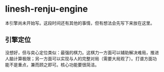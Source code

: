 # linesh-renju-engine

本引擎尚未开始写。这段时间还有其他的事情，但有想法会先写下来放在这里。

## 引擎定位

没想好，但与奕心定位类似：最强的棋力。这棋力一方面可以辅助解决难局，推进人脑计算极限；另一方面可以实现与人的完整对局（需要大局观了）。打谱方面功能不是重点，兼而顾之即可。核心功能要很简洁。
